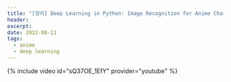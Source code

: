 ```yaml
---
title: "[정리] Deep Learning in Python: Image Recognition for Anime Character (PyConHK 2018)"
header:
excerpt: 
date: 2022-08-11
tags:
  - anime
  - deep learning
---
```


{% include video id="sQ37OE_1EfY" provider="youtube" %}
